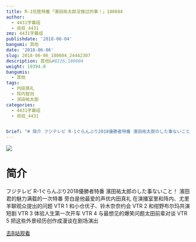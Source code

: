 ```yaml
---
title: R-1优胜特番「濱田祐太郎没做过的事！」180604
author:
  - 4431字幕组
  - 叔叔_4431
zmz: 4431字幕组
publishdate: '2018-06-04'
bangumi: 其他
date: '2018-06-06'
slug: 2018-06-06_180604_24442307
description: 其他&#8226;180604
weight: 19394.0
bangumis:
  - 其他
tags:
  - 内田真礼
  - 阵内智则
  - 滨田祐太郎
categories:
  - 4431字幕组
  - 叔叔_4431


brief: "# 简介 フジテレビ R-1ぐらんぷり2018優勝者特番 濱田祐太郎のした事ないこと！ 濱田君的魅力满载的一次特番 旁白是他最爱的声优内田真礼 在演播室里和阵内、尤里羊聊观众提出的问题 VTR 1 和小仓优子、铃木奈奈约会 VTR 2 和绀野布尔玛共演短剧 VTR 3 体验人生第一次开车 VTR 4 与最想见的爆笑问题太田前辈对谈 VTR 5 把这些外景经历创作成漫谈在剧场演出"
---
```

![](https://i.imgur.com/gOVwt5J.jpg)
# 简介  
フジテレビ R-1ぐらんぷり2018優勝者特番 濱田祐太郎のした事ないこと！
濱田君的魅力满载的一次特番
旁白是他最爱的声优内田真礼
在演播室里和阵内、尤里羊聊观众提出的问题
VTR 1 和小仓优子、铃木奈奈约会
VTR 2 和绀野布尔玛共演短剧
VTR 3 体验人生第一次开车
VTR 4 与最想见的爆笑问题太田前辈对谈
VTR 5 把这些外景经历创作成漫谈在剧场演出  

[去B站观看](https://www.bilibili.com/video/av24442307/)
 
